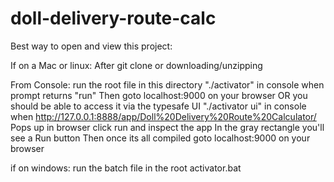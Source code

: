 # doll-delivery-route-calc

Best way to open and view this project:

If on a Mac or linux:
After git clone or downloading/unzipping

From Console:
run the root file in this directory
"./activator" in console
when prompt returns
"run" Then
goto localhost:9000 on your browser
OR 
you should be able to access it via the typesafe UI
"./activator ui" in console
when http://127.0.0.1:8888/app/Doll%20Delivery%20Route%20Calculator/ Pops up in browser
click run and inspect the app
In the gray rectangle you'll see a Run button
Then once its all compiled
goto localhost:9000 on your browser

if on windows:
run the batch file in the root
activator.bat